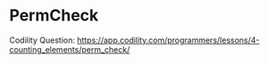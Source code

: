 # PermCheck
Codility Question: https://app.codility.com/programmers/lessons/4-counting_elements/perm_check/
